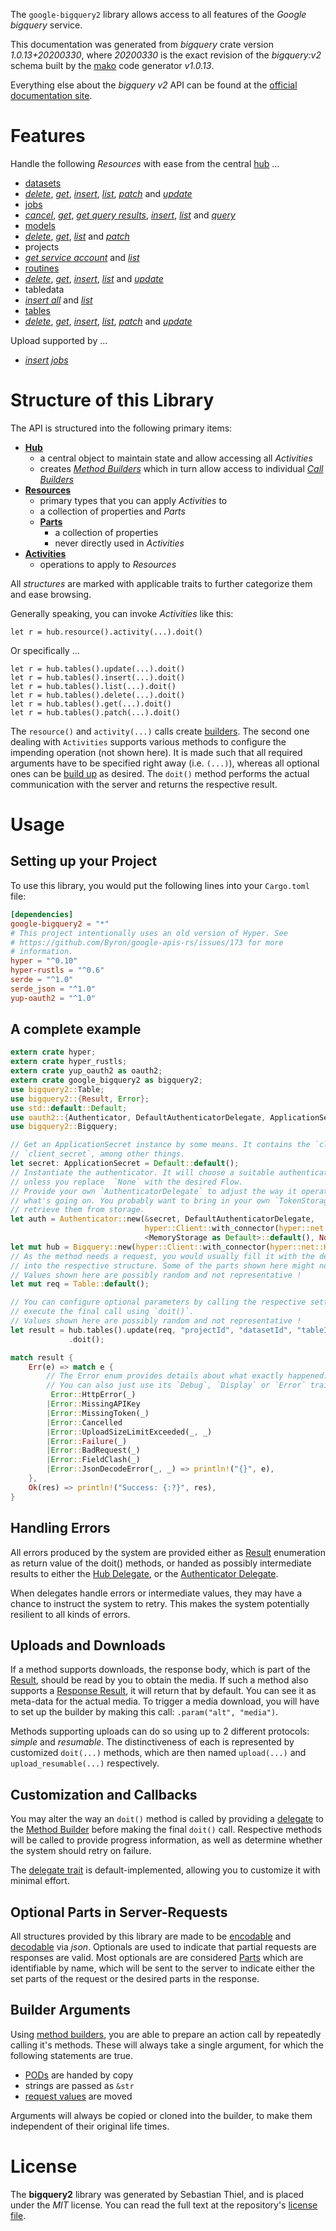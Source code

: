 <!---
DO NOT EDIT !
This file was generated automatically from 'src/mako/api/README.md.mako'
DO NOT EDIT !
-->
The `google-bigquery2` library allows access to all features of the *Google bigquery* service.

This documentation was generated from *bigquery* crate version *1.0.13+20200330*, where *20200330* is the exact revision of the *bigquery:v2* schema built by the [mako](http://www.makotemplates.org/) code generator *v1.0.13*.

Everything else about the *bigquery* *v2* API can be found at the
[official documentation site](https://cloud.google.com/bigquery/).
# Features

Handle the following *Resources* with ease from the central [hub](https://docs.rs/google-bigquery2/1.0.13+20200330/google_bigquery2/struct.Bigquery.html) ... 

* [datasets](https://docs.rs/google-bigquery2/1.0.13+20200330/google_bigquery2/struct.Dataset.html)
 * [*delete*](https://docs.rs/google-bigquery2/1.0.13+20200330/google_bigquery2/struct.DatasetDeleteCall.html), [*get*](https://docs.rs/google-bigquery2/1.0.13+20200330/google_bigquery2/struct.DatasetGetCall.html), [*insert*](https://docs.rs/google-bigquery2/1.0.13+20200330/google_bigquery2/struct.DatasetInsertCall.html), [*list*](https://docs.rs/google-bigquery2/1.0.13+20200330/google_bigquery2/struct.DatasetListCall.html), [*patch*](https://docs.rs/google-bigquery2/1.0.13+20200330/google_bigquery2/struct.DatasetPatchCall.html) and [*update*](https://docs.rs/google-bigquery2/1.0.13+20200330/google_bigquery2/struct.DatasetUpdateCall.html)
* [jobs](https://docs.rs/google-bigquery2/1.0.13+20200330/google_bigquery2/struct.Job.html)
 * [*cancel*](https://docs.rs/google-bigquery2/1.0.13+20200330/google_bigquery2/struct.JobCancelCall.html), [*get*](https://docs.rs/google-bigquery2/1.0.13+20200330/google_bigquery2/struct.JobGetCall.html), [*get query results*](https://docs.rs/google-bigquery2/1.0.13+20200330/google_bigquery2/struct.JobGetQueryResultCall.html), [*insert*](https://docs.rs/google-bigquery2/1.0.13+20200330/google_bigquery2/struct.JobInsertCall.html), [*list*](https://docs.rs/google-bigquery2/1.0.13+20200330/google_bigquery2/struct.JobListCall.html) and [*query*](https://docs.rs/google-bigquery2/1.0.13+20200330/google_bigquery2/struct.JobQueryCall.html)
* [models](https://docs.rs/google-bigquery2/1.0.13+20200330/google_bigquery2/struct.Model.html)
 * [*delete*](https://docs.rs/google-bigquery2/1.0.13+20200330/google_bigquery2/struct.ModelDeleteCall.html), [*get*](https://docs.rs/google-bigquery2/1.0.13+20200330/google_bigquery2/struct.ModelGetCall.html), [*list*](https://docs.rs/google-bigquery2/1.0.13+20200330/google_bigquery2/struct.ModelListCall.html) and [*patch*](https://docs.rs/google-bigquery2/1.0.13+20200330/google_bigquery2/struct.ModelPatchCall.html)
* projects
 * [*get service account*](https://docs.rs/google-bigquery2/1.0.13+20200330/google_bigquery2/struct.ProjectGetServiceAccountCall.html) and [*list*](https://docs.rs/google-bigquery2/1.0.13+20200330/google_bigquery2/struct.ProjectListCall.html)
* [routines](https://docs.rs/google-bigquery2/1.0.13+20200330/google_bigquery2/struct.Routine.html)
 * [*delete*](https://docs.rs/google-bigquery2/1.0.13+20200330/google_bigquery2/struct.RoutineDeleteCall.html), [*get*](https://docs.rs/google-bigquery2/1.0.13+20200330/google_bigquery2/struct.RoutineGetCall.html), [*insert*](https://docs.rs/google-bigquery2/1.0.13+20200330/google_bigquery2/struct.RoutineInsertCall.html), [*list*](https://docs.rs/google-bigquery2/1.0.13+20200330/google_bigquery2/struct.RoutineListCall.html) and [*update*](https://docs.rs/google-bigquery2/1.0.13+20200330/google_bigquery2/struct.RoutineUpdateCall.html)
* tabledata
 * [*insert all*](https://docs.rs/google-bigquery2/1.0.13+20200330/google_bigquery2/struct.TabledataInsertAllCall.html) and [*list*](https://docs.rs/google-bigquery2/1.0.13+20200330/google_bigquery2/struct.TabledataListCall.html)
* [tables](https://docs.rs/google-bigquery2/1.0.13+20200330/google_bigquery2/struct.Table.html)
 * [*delete*](https://docs.rs/google-bigquery2/1.0.13+20200330/google_bigquery2/struct.TableDeleteCall.html), [*get*](https://docs.rs/google-bigquery2/1.0.13+20200330/google_bigquery2/struct.TableGetCall.html), [*insert*](https://docs.rs/google-bigquery2/1.0.13+20200330/google_bigquery2/struct.TableInsertCall.html), [*list*](https://docs.rs/google-bigquery2/1.0.13+20200330/google_bigquery2/struct.TableListCall.html), [*patch*](https://docs.rs/google-bigquery2/1.0.13+20200330/google_bigquery2/struct.TablePatchCall.html) and [*update*](https://docs.rs/google-bigquery2/1.0.13+20200330/google_bigquery2/struct.TableUpdateCall.html)


Upload supported by ...

* [*insert jobs*](https://docs.rs/google-bigquery2/1.0.13+20200330/google_bigquery2/struct.JobInsertCall.html)



# Structure of this Library

The API is structured into the following primary items:

* **[Hub](https://docs.rs/google-bigquery2/1.0.13+20200330/google_bigquery2/struct.Bigquery.html)**
    * a central object to maintain state and allow accessing all *Activities*
    * creates [*Method Builders*](https://docs.rs/google-bigquery2/1.0.13+20200330/google_bigquery2/trait.MethodsBuilder.html) which in turn
      allow access to individual [*Call Builders*](https://docs.rs/google-bigquery2/1.0.13+20200330/google_bigquery2/trait.CallBuilder.html)
* **[Resources](https://docs.rs/google-bigquery2/1.0.13+20200330/google_bigquery2/trait.Resource.html)**
    * primary types that you can apply *Activities* to
    * a collection of properties and *Parts*
    * **[Parts](https://docs.rs/google-bigquery2/1.0.13+20200330/google_bigquery2/trait.Part.html)**
        * a collection of properties
        * never directly used in *Activities*
* **[Activities](https://docs.rs/google-bigquery2/1.0.13+20200330/google_bigquery2/trait.CallBuilder.html)**
    * operations to apply to *Resources*

All *structures* are marked with applicable traits to further categorize them and ease browsing.

Generally speaking, you can invoke *Activities* like this:

```Rust,ignore
let r = hub.resource().activity(...).doit()
```

Or specifically ...

```ignore
let r = hub.tables().update(...).doit()
let r = hub.tables().insert(...).doit()
let r = hub.tables().list(...).doit()
let r = hub.tables().delete(...).doit()
let r = hub.tables().get(...).doit()
let r = hub.tables().patch(...).doit()
```

The `resource()` and `activity(...)` calls create [builders][builder-pattern]. The second one dealing with `Activities` 
supports various methods to configure the impending operation (not shown here). It is made such that all required arguments have to be 
specified right away (i.e. `(...)`), whereas all optional ones can be [build up][builder-pattern] as desired.
The `doit()` method performs the actual communication with the server and returns the respective result.

# Usage

## Setting up your Project

To use this library, you would put the following lines into your `Cargo.toml` file:

```toml
[dependencies]
google-bigquery2 = "*"
# This project intentionally uses an old version of Hyper. See
# https://github.com/Byron/google-apis-rs/issues/173 for more
# information.
hyper = "^0.10"
hyper-rustls = "^0.6"
serde = "^1.0"
serde_json = "^1.0"
yup-oauth2 = "^1.0"
```

## A complete example

```Rust
extern crate hyper;
extern crate hyper_rustls;
extern crate yup_oauth2 as oauth2;
extern crate google_bigquery2 as bigquery2;
use bigquery2::Table;
use bigquery2::{Result, Error};
use std::default::Default;
use oauth2::{Authenticator, DefaultAuthenticatorDelegate, ApplicationSecret, MemoryStorage};
use bigquery2::Bigquery;

// Get an ApplicationSecret instance by some means. It contains the `client_id` and 
// `client_secret`, among other things.
let secret: ApplicationSecret = Default::default();
// Instantiate the authenticator. It will choose a suitable authentication flow for you, 
// unless you replace  `None` with the desired Flow.
// Provide your own `AuthenticatorDelegate` to adjust the way it operates and get feedback about 
// what's going on. You probably want to bring in your own `TokenStorage` to persist tokens and
// retrieve them from storage.
let auth = Authenticator::new(&secret, DefaultAuthenticatorDelegate,
                              hyper::Client::with_connector(hyper::net::HttpsConnector::new(hyper_rustls::TlsClient::new())),
                              <MemoryStorage as Default>::default(), None);
let mut hub = Bigquery::new(hyper::Client::with_connector(hyper::net::HttpsConnector::new(hyper_rustls::TlsClient::new())), auth);
// As the method needs a request, you would usually fill it with the desired information
// into the respective structure. Some of the parts shown here might not be applicable !
// Values shown here are possibly random and not representative !
let mut req = Table::default();

// You can configure optional parameters by calling the respective setters at will, and
// execute the final call using `doit()`.
// Values shown here are possibly random and not representative !
let result = hub.tables().update(req, "projectId", "datasetId", "tableId")
             .doit();

match result {
    Err(e) => match e {
        // The Error enum provides details about what exactly happened.
        // You can also just use its `Debug`, `Display` or `Error` traits
         Error::HttpError(_)
        |Error::MissingAPIKey
        |Error::MissingToken(_)
        |Error::Cancelled
        |Error::UploadSizeLimitExceeded(_, _)
        |Error::Failure(_)
        |Error::BadRequest(_)
        |Error::FieldClash(_)
        |Error::JsonDecodeError(_, _) => println!("{}", e),
    },
    Ok(res) => println!("Success: {:?}", res),
}

```
## Handling Errors

All errors produced by the system are provided either as [Result](https://docs.rs/google-bigquery2/1.0.13+20200330/google_bigquery2/enum.Result.html) enumeration as return value of 
the doit() methods, or handed as possibly intermediate results to either the 
[Hub Delegate](https://docs.rs/google-bigquery2/1.0.13+20200330/google_bigquery2/trait.Delegate.html), or the [Authenticator Delegate](https://docs.rs/yup-oauth2/*/yup_oauth2/trait.AuthenticatorDelegate.html).

When delegates handle errors or intermediate values, they may have a chance to instruct the system to retry. This 
makes the system potentially resilient to all kinds of errors.

## Uploads and Downloads
If a method supports downloads, the response body, which is part of the [Result](https://docs.rs/google-bigquery2/1.0.13+20200330/google_bigquery2/enum.Result.html), should be
read by you to obtain the media.
If such a method also supports a [Response Result](https://docs.rs/google-bigquery2/1.0.13+20200330/google_bigquery2/trait.ResponseResult.html), it will return that by default.
You can see it as meta-data for the actual media. To trigger a media download, you will have to set up the builder by making
this call: `.param("alt", "media")`.

Methods supporting uploads can do so using up to 2 different protocols: 
*simple* and *resumable*. The distinctiveness of each is represented by customized 
`doit(...)` methods, which are then named `upload(...)` and `upload_resumable(...)` respectively.

## Customization and Callbacks

You may alter the way an `doit()` method is called by providing a [delegate](https://docs.rs/google-bigquery2/1.0.13+20200330/google_bigquery2/trait.Delegate.html) to the 
[Method Builder](https://docs.rs/google-bigquery2/1.0.13+20200330/google_bigquery2/trait.CallBuilder.html) before making the final `doit()` call. 
Respective methods will be called to provide progress information, as well as determine whether the system should 
retry on failure.

The [delegate trait](https://docs.rs/google-bigquery2/1.0.13+20200330/google_bigquery2/trait.Delegate.html) is default-implemented, allowing you to customize it with minimal effort.

## Optional Parts in Server-Requests

All structures provided by this library are made to be [encodable](https://docs.rs/google-bigquery2/1.0.13+20200330/google_bigquery2/trait.RequestValue.html) and 
[decodable](https://docs.rs/google-bigquery2/1.0.13+20200330/google_bigquery2/trait.ResponseResult.html) via *json*. Optionals are used to indicate that partial requests are responses 
are valid.
Most optionals are are considered [Parts](https://docs.rs/google-bigquery2/1.0.13+20200330/google_bigquery2/trait.Part.html) which are identifiable by name, which will be sent to 
the server to indicate either the set parts of the request or the desired parts in the response.

## Builder Arguments

Using [method builders](https://docs.rs/google-bigquery2/1.0.13+20200330/google_bigquery2/trait.CallBuilder.html), you are able to prepare an action call by repeatedly calling it's methods.
These will always take a single argument, for which the following statements are true.

* [PODs][wiki-pod] are handed by copy
* strings are passed as `&str`
* [request values](https://docs.rs/google-bigquery2/1.0.13+20200330/google_bigquery2/trait.RequestValue.html) are moved

Arguments will always be copied or cloned into the builder, to make them independent of their original life times.

[wiki-pod]: http://en.wikipedia.org/wiki/Plain_old_data_structure
[builder-pattern]: http://en.wikipedia.org/wiki/Builder_pattern
[google-go-api]: https://github.com/google/google-api-go-client

# License
The **bigquery2** library was generated by Sebastian Thiel, and is placed 
under the *MIT* license.
You can read the full text at the repository's [license file][repo-license].

[repo-license]: https://github.com/Byron/google-apis-rsblob/master/LICENSE.md

